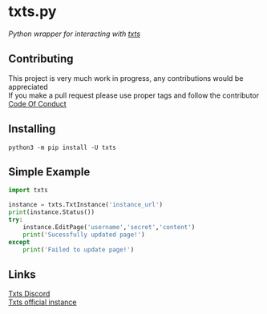 # txts.py
*Python wrapper for interacting with [txts](https://https://github.com/txts-team/txts)*
## Contributing

This project is very much work in progress, any contributions would be appreciated<br>
If you make a pull request please use proper tags and follow the contributor [Code Of Conduct](https://github.com/txts-team/txts.py/blob/master/CODE_OF_CONDUCT.md)

## Installing

```
python3 -m pip install -U txts
```

## Simple Example

```python
import txts

instance = txts.TxtInstance('instance_url')
print(instance.Status())
try:
    instance.EditPage('username','secret','content')
    print('Sucessfully updated page!')
except
    print('Failed to update page!')
```    

## Links

[Txts Discord]()<br>
[Txts official instance](https://txts.sudokoko.xyz/)